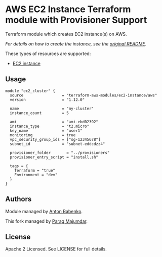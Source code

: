 # AWS EC2 Instance Terraform module with Provisioner Support

Terraform module which creates EC2 instance(s) on AWS.

_For details on how to create the instance, see the [original
README](https://github.com/terraform-aws-modules/terraform-aws-ec2-instance/blob/master/README.md)._

These types of resources are supported:

* [EC2 instance](https://www.terraform.io/docs/providers/aws/r/instance.html)

## Usage

```hcl
module "ec2_cluster" {
  source                 = "terraform-aws-modules/ec2-instance/aws"
  version                = "1.12.0"

  name                   = "my-cluster"
  instance_count         = 5

  ami                    = "ami-ebd02392"
  instance_type          = "t2.micro"
  key_name               = "user1"
  monitoring             = true
  vpc_security_group_ids = ["sg-12345678"]
  subnet_id              = "subnet-eddcdzz4"

  provisioner_folder       = "../provisioners"
  provisioner_entry_script = "install.sh"

  tags = {
    Terraform = "true"
    Environment = "dev"
  }
}
```

## Authors

Module managed by [Anton Babenko](https://github.com/antonbabenko).

This fork managed by [Parag Majumdar](https://github.com/designgeef).

## License

Apache 2 Licensed. See LICENSE for full details.
